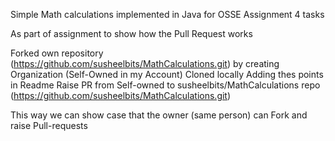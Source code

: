 Simple Math calculations implemented in Java for OSSE Assignment 4 tasks

As part of assignment to show how the Pull Request works

Forked own repository (https://github.com/susheelbits/MathCalculations.git) by creating Organization (Self-Owned in my Account)
Cloned locally
Adding thes points in Readme
Raise PR from Self-owned to susheelbits/MathCalculations repo (https://github.com/susheelbits/MathCalculations.git)

This way we can show case that the owner (same person) can Fork and raise Pull-requests
 